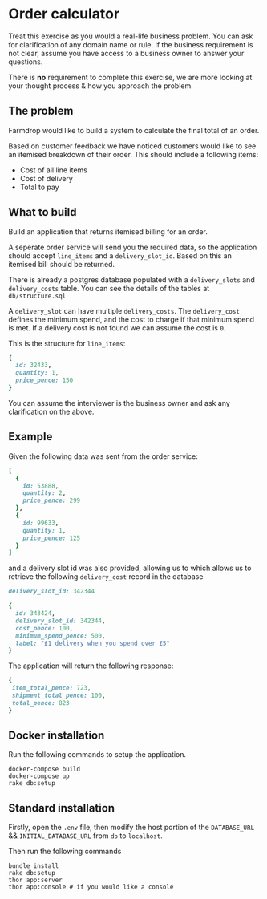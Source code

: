 # Order calculator

Treat this exercise as you would a real-life business problem. You can ask for clarification of any domain name or rule. If the business requirement is not clear, assume you have access to a business owner to answer your questions.

There is **no** requirement to complete this exercise, we are more looking at your thought process & how you approach the problem.

## The problem

Farmdrop would like to build a system to calculate the final total of an order.

Based on customer feedback we have noticed customers would like to see an itemised breakdown of their order. This
should include a following items: 

* Cost of all line items
* Cost of delivery
* Total to pay

## What to build

Build an application that returns itemised billing for an order.

A seperate order service will send you the required data, so the application should accept `line_items` and a `delivery_slot_id`. Based on this an itemised bill should be returned.

There is already a postgres database populated with a `delivery_slots` and `delivery_costs` table. You can see the details of the tables at `db/structure.sql` 

A `delivery_slot` can have multiple `delivery_costs`. The `delivery_cost` defines the minimum spend, and the cost to charge if that minimum spend is met. If a delivery cost is not found we can assume
the cost is `0`.

This is the structure for `line_items`:

```ruby
{
  id: 32433,
  quantity: 1,
  price_pence: 150
}
```

You can assume the interviewer is the business owner and ask any clarification on the above.

## Example

Given the following data was sent from the order service:

```ruby
[
  {
    id: 53888,
    quantity: 2,
    price_pence: 299
  },
  {
    id: 99633,
    quantity: 1,
    price_pence: 125
  }
]
```

and a delivery slot id was also provided, allowing us to which allows us to retrieve the following `delivery_cost` record in the database

```ruby
delivery_slot_id: 342344

{
  id: 343424,
  delivery_slot_id: 342344,
  cost_pence: 100,
  minimum_spend_pence: 500,
  label: "£1 delivery when you spend over £5"
}
```

The application will return the following response: 

```ruby
{
 item_total_pence: 723,
 shipment_total_pence: 100,
 total_pence: 823
}
```

## Docker installation

Run the following commands to setup the application.

```
docker-compose build
docker-compose up
rake db:setup
```

## Standard installation

Firstly, open the `.env` file, then modify the host portion of the `DATABASE_URL` && `INITIAL_DATABASE_URL` from `db` to `localhost`.

Then run the following commands

```
bundle install
rake db:setup
thor app:server
thor app:console # if you would like a console
```
